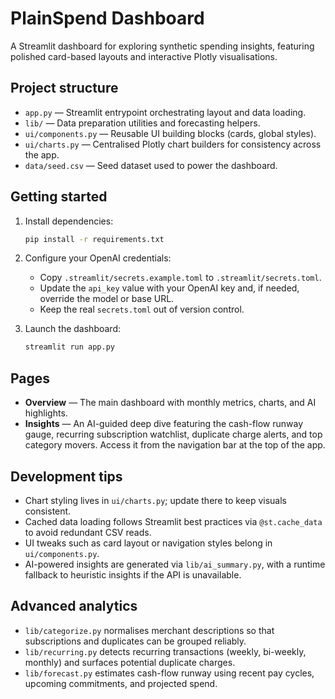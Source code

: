 # PlainSpend Dashboard

A Streamlit dashboard for exploring synthetic spending insights, featuring polished card-based layouts and interactive Plotly visualisations.

## Project structure

- `app.py` — Streamlit entrypoint orchestrating layout and data loading.
- `lib/` — Data preparation utilities and forecasting helpers.
- `ui/components.py` — Reusable UI building blocks (cards, global styles).
- `ui/charts.py` — Centralised Plotly chart builders for consistency across the app.
- `data/seed.csv` — Seed dataset used to power the dashboard.

## Getting started

1. Install dependencies:

   ```bash
   pip install -r requirements.txt
   ```

2. Configure your OpenAI credentials:

   - Copy `.streamlit/secrets.example.toml` to `.streamlit/secrets.toml`.
   - Update the `api_key` value with your OpenAI key and, if needed, override the model or base URL.
   - Keep the real `secrets.toml` out of version control.

3. Launch the dashboard:

   ```bash
   streamlit run app.py
   ```

## Pages

- **Overview** — The main dashboard with monthly metrics, charts, and AI highlights.
- **Insights** — An AI-guided deep dive featuring the cash-flow runway gauge, recurring subscription watchlist, duplicate charge alerts, and top category movers. Access it from the navigation bar at the top of the app.

## Development tips

- Chart styling lives in `ui/charts.py`; update there to keep visuals consistent.
- Cached data loading follows Streamlit best practices via `@st.cache_data` to avoid redundant CSV reads.
- UI tweaks such as card layout or navigation styles belong in `ui/components.py`.
- AI-powered insights are generated via `lib/ai_summary.py`, with a runtime fallback to heuristic insights if the API is unavailable.

## Advanced analytics

- `lib/categorize.py` normalises merchant descriptions so that subscriptions and duplicates can be grouped reliably.
- `lib/recurring.py` detects recurring transactions (weekly, bi-weekly, monthly) and surfaces potential duplicate charges.
- `lib/forecast.py` estimates cash-flow runway using recent pay cycles, upcoming commitments, and projected spend.
